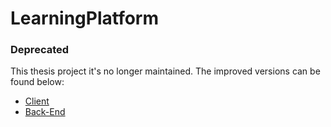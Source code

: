 # LearningPlatform

### Deprecated
This thesis project it's no longer maintained.
The improved versions can be found below:

- [Client](https://github.com/ManolisPapdOrg/LearningPlatformClient)
- [Back-End]()
